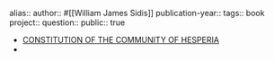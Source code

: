 alias::
author:: #[[William James Sidis]]
publication-year::
tags:: book 
project:: 
question::
public:: true

- [CONSTITUTION OF THE COMMUNITY OF HESPERIA](https://www.sidis.net/hesperia.htm)
-